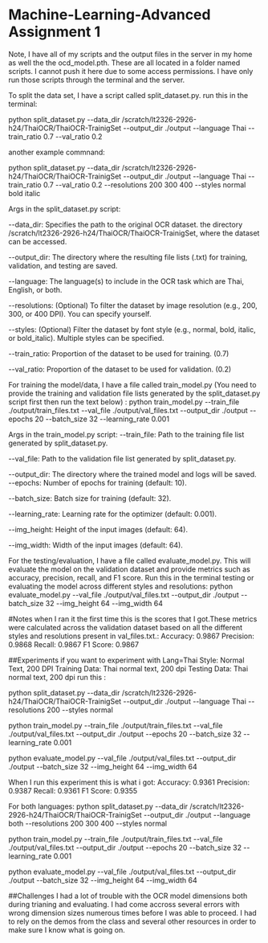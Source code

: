 # Machine-Learning-Advanced Assignment 1 
Note, I have all of my scripts  and the output files in the server in my home as well the the ocd_model.pth. These are all located in a folder named scripts. I cannot push it here due to some access permissions. I have only run those scripts through the terminal and the server. 


To split the data set, I have a script called split_dataset.py. 
run this in the terminal:

python split_dataset.py --data_dir /scratch/lt2326-2926-h24/ThaiOCR/ThaiOCR-TrainigSet --output_dir ./output --language Thai --train_ratio 0.7 --val_ratio 0.2

another example commnand:

python split_dataset.py --data_dir /scratch/lt2326-2926-h24/ThaiOCR/ThaiOCR-TrainigSet --output_dir ./output --language Thai --train_ratio 0.7 --val_ratio 0.2 --resolutions 200 300 400 --styles normal bold italic

Args in the split_dataset.py script:

--data_dir: Specifies the path to the original OCR dataset. the directory /scratch/lt2326-2926-h24/ThaiOCR/ThaiOCR-TrainigSet, where the dataset can be accessed. 

--output_dir: The directory where the resulting file lists (.txt) for training, validation,  and testing are saved.

--language: The language(s) to include in the OCR task which are Thai, English, or both. 

--resolutions: (Optional) To filter the dataset by image resolution (e.g., 200, 300, or 400 DPI). You can specify yourself. 

--styles: (Optional) Filter the dataset by font style (e.g., normal, bold, italic, or bold_italic). Multiple styles can be specified.

--train_ratio: Proportion of the dataset to be used for training. (0.7)

--val_ratio: Proportion of the dataset to be used for validation. (0.2) 

For training the model/data, I have a file called train_model.py (You need to provide the training and validation file lists generated by the split_dataset.py script first then run the text below)
: python train_model.py --train_file ./output/train_files.txt --val_file ./output/val_files.txt --output_dir ./output --epochs 20 --batch_size 32 --learning_rate 0.001

Args in the train_model.py script:
--train_file: Path to the training file list generated by split_dataset.py.

--val_file: Path to the validation file list generated by split_dataset.py.

--output_dir: The directory where the trained model and logs will be saved.
--epochs: Number of epochs for training (default: 10).

--batch_size: Batch size for training (default: 32).

--learning_rate: Learning rate for the optimizer (default: 0.001).

--img_height: Height of the input images (default: 64).

--img_width: Width of the input images (default: 64).

For the testing/evaluation, I have a file called evaluate_model.py. This will evaluate the model on the validation dataset and provide metrics such as accuracy, precision, recall, and F1 score.
Run this in the terminal testing or evaluating the model across different styles and resolutions:
python evaluate_model.py --val_file ./output/val_files.txt --output_dir ./output --batch_size 32 --img_height 64 --img_width 64

#Notes when I ran it the first time this is the scores that I got.These metrics were calculated across the validation dataset based on all the different styles and resolutions present in val_files.txt.: 
Accuracy: 0.9867
Precision: 0.9868
Recall: 0.9867
F1 Score: 0.9867

##Experiments
if you want to experiment with
Lang=Thai Style: Normal Text, 200 DPI
Training Data: Thai normal text, 200 dpi
Testing Data: Thai normal text, 200 dpi
run this :

python split_dataset.py --data_dir /scratch/lt2326-2926-h24/ThaiOCR/ThaiOCR-TrainigSet --output_dir ./output --language Thai --resolutions 200 --styles normal


python train_model.py --train_file ./output/train_files.txt --val_file ./output/val_files.txt --output_dir ./output --epochs 20 --batch_size 32 --learning_rate 0.001


python evaluate_model.py --val_file ./output/val_files.txt --output_dir ./output --batch_size 32 --img_height 64 --img_width 64

When I run this experiment this is what i got:
Accuracy: 0.9361
Precision: 0.9387
Recall: 0.9361
F1 Score: 0.9355

For both languages:
python split_dataset.py --data_dir /scratch/lt2326-2926-h24/ThaiOCR/ThaiOCR-TrainigSet --output_dir ./output --language both --resolutions 200 300 400 --styles normal

python train_model.py --train_file ./output/train_files.txt --val_file ./output/val_files.txt --output_dir ./output --epochs 20 --batch_size 32 --learning_rate 0.001

python evaluate_model.py --val_file ./output/val_files.txt --output_dir ./output --batch_size 32 --img_height 64 --img_width 64


##Challenges
I had a lot of trouble with the OCR model dimensions both during trianing and evaluating. I had come accross several errors with wrong dimension sizes numerous times before I was able to proceed. I had to rely on the demos from the class and several other resources in order to make sure I know what is going on. 


